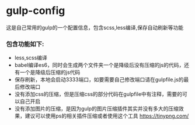 # gulp-config
这是自己常用的gulp的一个配置信息，包含scss,less编译,保存自动刷新等功能

### 包含功能如下:

*	less,scss编译
*	babel编译es6，同时会生成两个文件夹一个是降级后没有压缩的js的代码，还有一个是降级后压缩的js代码
*	保存刷新，本地会启动3333端口，如要需要自己修改端口请在gulpfile.js的最后修改端口
*	没有添加css的压缩，但是压缩css的部分代码在gulpfile中有注释，需要的可以自己开启
*	没有添加图片的压缩，是因为gulp的图片压缩插件其实并没有多大的压缩效果，建议可以使用ps的相关插件压缩或者使用这个工具 https://tinypng.com/

